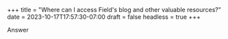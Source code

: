 +++
title = "Where can I access Field's blog and other valuable resources?"
date = 2023-10-17T17:57:30-07:00
draft = false
headless = true
+++

Answer
